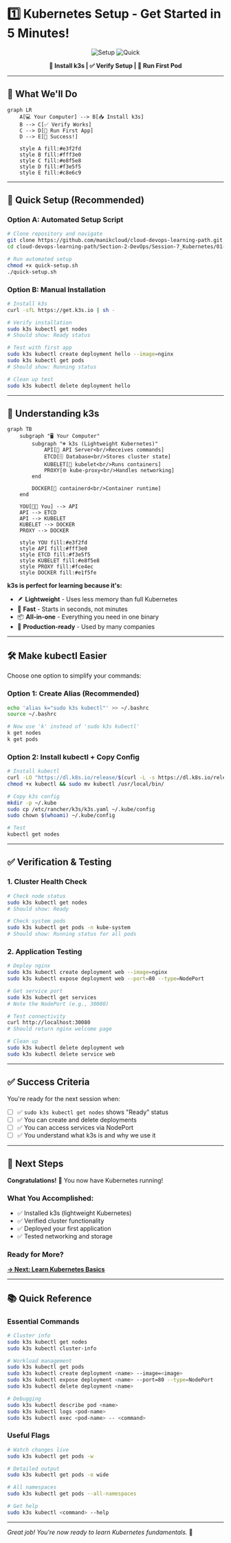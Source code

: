 # 1️⃣ Kubernetes Setup - Get Started in 5 Minutes!

<div align="center">

![Setup](https://img.shields.io/badge/Setup-k3s-blue?style=for-the-badge&logo=kubernetes&logoColor=white)
![Quick](https://img.shields.io/badge/Quick-Setup-green?style=for-the-badge&logo=rocket&logoColor=white)

**🎯 Install k3s | ✅ Verify Setup | 🚀 Run First Pod**

</div>

---

## 🎯 What We'll Do

```mermaid
graph LR
    A[💻 Your Computer] --> B[📥 Install k3s]
    B --> C[✅ Verify Works]
    C --> D[🚀 Run First App]
    D --> E[🎉 Success!]
    
    style A fill:#e3f2fd
    style B fill:#fff3e0
    style C fill:#e8f5e8
    style D fill:#f3e5f5
    style E fill:#c8e6c9
```

---

## 🚀 Quick Setup (Recommended)

### **Option A: Automated Setup Script**
```bash
# Clone repository and navigate
git clone https://github.com/manikcloud/cloud-devops-learning-path.git
cd cloud-devops-learning-path/Section-2-DevOps/Session-7_Kubernetes/01-setup

# Run automated setup
chmod +x quick-setup.sh
./quick-setup.sh
```

### **Option B: Manual Installation**
```bash
# Install k3s
curl -sfL https://get.k3s.io | sh -

# Verify installation
sudo k3s kubectl get nodes
# Should show: Ready status

# Test with first app
sudo k3s kubectl create deployment hello --image=nginx
sudo k3s kubectl get pods
# Should show: Running status

# Clean up test
sudo k3s kubectl delete deployment hello
```

---

## 🎯 Understanding k3s

```mermaid
graph TB
    subgraph "🖥️ Your Computer"
        subgraph "☸️ k3s (Lightweight Kubernetes)"
            API[📡 API Server<br/>Receives commands]
            ETCD[🗄️ Database<br/>Stores cluster state]
            KUBELET[🤖 kubelet<br/>Runs containers]
            PROXY[🌐 kube-proxy<br/>Handles networking]
        end
        
        DOCKER[🐳 containerd<br/>Container runtime]
    end
    
    YOU[👨‍💻 You] --> API
    API --> ETCD
    API --> KUBELET
    KUBELET --> DOCKER
    PROXY --> DOCKER
    
    style YOU fill:#e3f2fd
    style API fill:#fff3e0
    style ETCD fill:#f3e5f5
    style KUBELET fill:#e8f5e8
    style PROXY fill:#fce4ec
    style DOCKER fill:#e1f5fe
```

**k3s is perfect for learning because it's:**
- 🪶 **Lightweight** - Uses less memory than full Kubernetes
- 🚀 **Fast** - Starts in seconds, not minutes
- 📦 **All-in-one** - Everything you need in one binary
- 🎯 **Production-ready** - Used by many companies

---

## 🛠️ Make kubectl Easier

Choose one option to simplify your commands:

### **Option 1: Create Alias (Recommended)**
```bash
echo 'alias k="sudo k3s kubectl"' >> ~/.bashrc
source ~/.bashrc

# Now use 'k' instead of 'sudo k3s kubectl'
k get nodes
k get pods
```

### **Option 2: Install kubectl + Copy Config**
```bash
# Install kubectl
curl -LO "https://dl.k8s.io/release/$(curl -L -s https://dl.k8s.io/release/stable.txt)/bin/linux/amd64/kubectl"
chmod +x kubectl && sudo mv kubectl /usr/local/bin/

# Copy k3s config
mkdir -p ~/.kube
sudo cp /etc/rancher/k3s/k3s.yaml ~/.kube/config
sudo chown $(whoami) ~/.kube/config

# Test
kubectl get nodes
```

---

## ✅ Verification & Testing

### **1. Cluster Health Check**
```bash
# Check node status
sudo k3s kubectl get nodes
# Should show: Ready

# Check system pods
sudo k3s kubectl get pods -n kube-system
# Should show: Running status for all pods
```

### **2. Application Testing**
```bash
# Deploy nginx
sudo k3s kubectl create deployment web --image=nginx
sudo k3s kubectl expose deployment web --port=80 --type=NodePort

# Get service port
sudo k3s kubectl get services
# Note the NodePort (e.g., 30080)

# Test connectivity
curl http://localhost:30080
# Should return nginx welcome page

# Clean up
sudo k3s kubectl delete deployment web
sudo k3s kubectl delete service web
```

---

## ✅ Success Criteria

You're ready for the next session when:

- [ ] ✅ `sudo k3s kubectl get nodes` shows "Ready" status
- [ ] ✅ You can create and delete deployments
- [ ] ✅ You can access services via NodePort
- [ ] ✅ You understand what k3s is and why we use it

---

## 🚀 Next Steps

**Congratulations!** 🎉 You now have Kubernetes running!

### **What You Accomplished:**
- ✅ Installed k3s (lightweight Kubernetes)
- ✅ Verified cluster functionality
- ✅ Deployed your first application
- ✅ Tested networking and storage

### **Ready for More?**
**[→ Next: Learn Kubernetes Basics](../02-basics/)**

---

## 📚 Quick Reference

### **Essential Commands**
```bash
# Cluster info
sudo k3s kubectl get nodes
sudo k3s kubectl cluster-info

# Workload management
sudo k3s kubectl get pods
sudo k3s kubectl create deployment <name> --image=<image>
sudo k3s kubectl expose deployment <name> --port=80 --type=NodePort
sudo k3s kubectl delete deployment <name>

# Debugging
sudo k3s kubectl describe pod <name>
sudo k3s kubectl logs <pod-name>
sudo k3s kubectl exec <pod-name> -- <command>
```

### **Useful Flags**
```bash
# Watch changes live
sudo k3s kubectl get pods -w

# Detailed output
sudo k3s kubectl get pods -o wide

# All namespaces
sudo k3s kubectl get pods --all-namespaces

# Get help
sudo k3s kubectl <command> --help
```

---

*Great job! You're now ready to learn Kubernetes fundamentals.* 🚀
